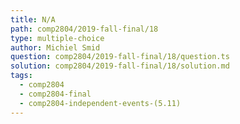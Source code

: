 ```yaml
---
title: N/A
path: comp2804/2019-fall-final/18
type: multiple-choice
author: Michiel Smid
question: comp2804/2019-fall-final/18/question.ts
solution: comp2804/2019-fall-final/18/solution.md
tags:
  - comp2804
  - comp2804-final
  - comp2804-independent-events-(5.11)
---
```

